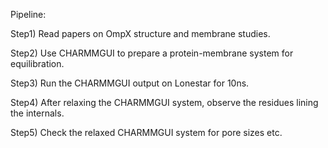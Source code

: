 Pipeline:

Step1) Read papers on OmpX structure and membrane studies.

Step2) Use CHARMMGUI to prepare a protein-membrane system for equilibration.

Step3) Run the CHARMMGUI output on Lonestar for 10ns.

Step4) After relaxing the CHARMMGUI system, observe the residues lining the internals.

Step5) Check the relaxed CHARMMGUI system for pore sizes etc.
